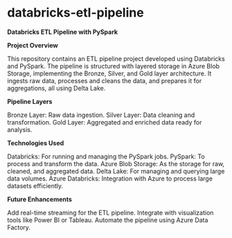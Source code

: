 # databricks-etl-pipeline
**Databricks ETL Pipeline with PySpark**

**Project Overview**

This repository contains an ETL pipeline project developed using Databricks and PySpark. The pipeline is structured with layered storage in Azure Blob Storage, implementing the Bronze, Silver, and Gold layer architecture. It ingests raw data, processes and cleans the data, and prepares it for aggregations, all using Delta Lake.

**Pipeline Layers**

Bronze Layer: Raw data ingestion.
Silver Layer: Data cleaning and transformation.
Gold Layer: Aggregated and enriched data ready for analysis.

**Technologies Used**

Databricks: For running and managing the PySpark jobs.
PySpark: To process and transform the data.
Azure Blob Storage: As the storage for raw, cleaned, and aggregated data.
Delta Lake: For managing and querying large data volumes.
Azure Databricks: Integration with Azure to process large datasets efficiently.

**Future Enhancements**

Add real-time streaming for the ETL pipeline.
Integrate with visualization tools like Power BI or Tableau.
Automate the pipeline using Azure Data Factory.
